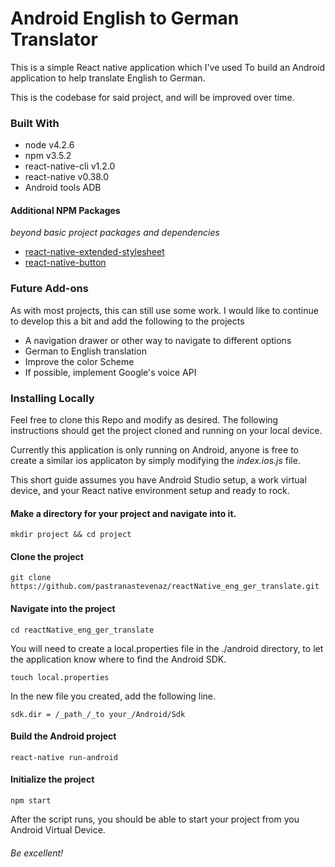 # Android English to German Translator
This is a simple React native application which I've used
To build an Android application to help translate English
to German.

This is the codebase for said project, and will be improved over time.

### Built With
* node v4.2.6
* npm v3.5.2
* react-native-cli v1.2.0
* react-native v0.38.0
* Android tools ADB

#### Additional NPM Packages
_beyond basic project packages and dependencies_
* [react-native-extended-stylesheet](https://www.npmjs.com/package/react-native-extended-stylesheet)  
* [react-native-button](https://www.npmjs.com/package/react-native-button)

### Future Add-ons
As with most projects, this can still use some work.
I would like to continue to develop this a bit and add the
following to the projects

* A navigation drawer or other way to navigate to different options
* German to English translation
* Improve the color Scheme
* If possible, implement Google's voice API

### Installing Locally
Feel free to clone this Repo and modify as desired.
The following instructions should get the project cloned and running on your local device.

Currently this application is only running on Android, anyone is free to create a similar ios applicaton by simply
modifying the _index.ios.js_ file.

This short guide assumes you have Android Studio setup, a work virtual device, and your React native environment setup and ready to rock.

#### Make a directory for your project and navigate into it.
`mkdir project && cd project`

#### Clone the project
`git clone https://github.com/pastranastevenaz/reactNative_eng_ger_translate.git`

#### Navigate into the project
`cd reactNative_eng_ger_translate`

You will need to create a local.properties file in the ./android directory, to let the application know where to find the Android SDK.

`touch local.properties`

In the new file you created, add the following line.

`sdk.dir = /_path_/_to your_/Android/Sdk`


#### Build the Android project
`react-native run-android`

#### Initialize the project
`npm start`

After the script runs, you should be able to start your project from you Android Virtual Device.

###### Be excellent!
